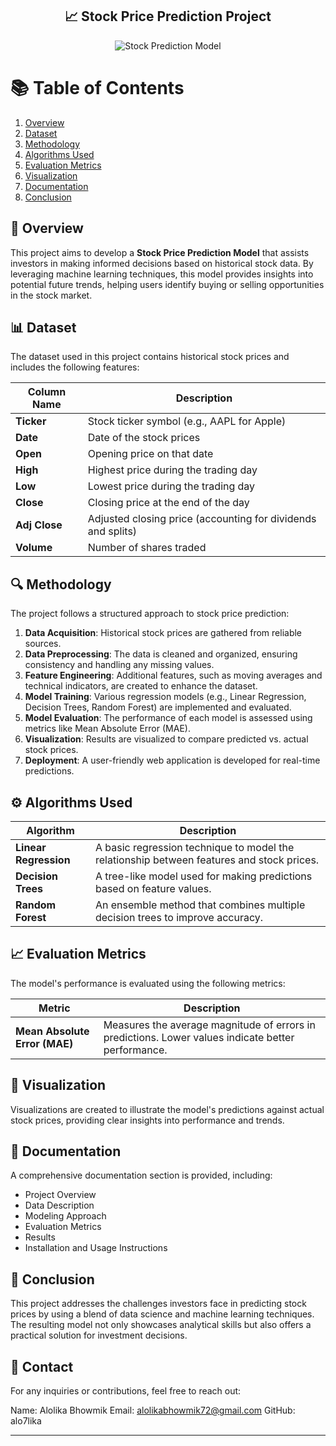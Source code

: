 <div align="center">

##  📈 Stock Price Prediction Project

![Stock Prediction Model](https://raw.githubusercontent.com/alo7lika/ML-Nexus/refs/heads/main/Stock%20Price%20Prediction%20Project/InvestWise%20-%20Stock%20Prediction%20Model.png)

</div>

# 📚 Table of Contents

1. [Overview](#-overview)
2. [Dataset](#-dataset)
3. [Methodology](#-methodology)
4. [Algorithms Used](#-algorithms-used)
5. [Evaluation Metrics](#-evaluation-metrics)
6. [Visualization](#-visualization)
7. [Documentation](#-documentation)
8. [Conclusion](#-conclusion)

## 🚀 Overview
This project aims to develop a **Stock Price Prediction Model** that assists investors in making informed decisions based on historical stock data. By leveraging machine learning techniques, this model provides insights into potential future trends, helping users identify buying or selling opportunities in the stock market.

## 📊 Dataset
The dataset used in this project contains historical stock prices and includes the following features:

| Column Name | Description                                                  |
|-------------|--------------------------------------------------------------|
| **Ticker**  | Stock ticker symbol (e.g., AAPL for Apple)                  |
| **Date**    | Date of the stock prices                                     |
| **Open**    | Opening price on that date                                   |
| **High**    | Highest price during the trading day                         |
| **Low**     | Lowest price during the trading day                          |
| **Close**   | Closing price at the end of the day                          |
| **Adj Close**| Adjusted closing price (accounting for dividends and splits)|
| **Volume**  | Number of shares traded                                      |

## 🔍 Methodology
The project follows a structured approach to stock price prediction:

1. **Data Acquisition**: Historical stock prices are gathered from reliable sources.
2. **Data Preprocessing**: The data is cleaned and organized, ensuring consistency and handling any missing values.
3. **Feature Engineering**: Additional features, such as moving averages and technical indicators, are created to enhance the dataset.
4. **Model Training**: Various regression models (e.g., Linear Regression, Decision Trees, Random Forest) are implemented and evaluated.
5. **Model Evaluation**: The performance of each model is assessed using metrics like Mean Absolute Error (MAE).
6. **Visualization**: Results are visualized to compare predicted vs. actual stock prices.
7. **Deployment**: A user-friendly web application is developed for real-time predictions.

## ⚙️ Algorithms Used
| Algorithm                   | Description                                                  |
|-----------------------------|--------------------------------------------------------------|
| **Linear Regression**       | A basic regression technique to model the relationship between features and stock prices. |
| **Decision Trees**          | A tree-like model used for making predictions based on feature values. |
| **Random Forest**           | An ensemble method that combines multiple decision trees to improve accuracy. |

## 📈 Evaluation Metrics
The model's performance is evaluated using the following metrics:

| Metric                     | Description                                                   |
|----------------------------|---------------------------------------------------------------|
| **Mean Absolute Error (MAE)** | Measures the average magnitude of errors in predictions. Lower values indicate better performance. |

## 🎨 Visualization
Visualizations are created to illustrate the model's predictions against actual stock prices, providing clear insights into performance and trends.

## 📖 Documentation
A comprehensive documentation section is provided, including:
- Project Overview
- Data Description
- Modeling Approach
- Evaluation Metrics
- Results
- Installation and Usage Instructions

## 🌟 Conclusion
This project addresses the challenges investors face in predicting stock prices by using a blend of data science and machine learning techniques. The resulting model not only showcases analytical skills but also offers a practical solution for investment decisions.

## 📧 Contact
For any inquiries or contributions, feel free to reach out:

Name: Alolika Bhowmik
Email: alolikabhowmik72@gmail.com
GitHub: alo7lika

---
